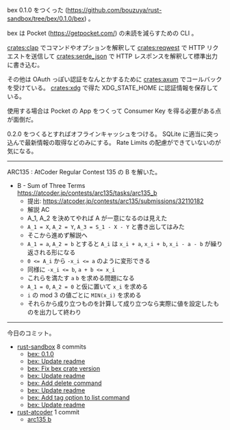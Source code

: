 bex 0.1.0 をつくった (<https://github.com/bouzuya/rust-sandbox/tree/bex/0.1.0/bex>) 。

bex は Pocket (<https://getpocket.com/>) の未読を減らすための CLI 。

[crates:clap] でコマンドやオプションを解釈して [crates:reqwest] で HTTP リクエストを送信して [crates:serde_json] で HTTP レスポンスを解釈して標準出力に書き込む。

その他は OAuth っぽい認証をなんとかするために [crates:axum] でコールバックを受けている。 [crates:xdg] で得た XDG_STATE_HOME に認証情報を保存している。

使用する場合は Pocket の App をつくって Consumer Key を得る必要がある点が面倒だ。

0.2.0 をつくるとすればオフラインキャッシュをつける。 SQLite に適当に突っ込んで最新情報の取得などのみにする。 Rate Limits の配慮ができていないのが気になる。

---

ARC135 : AtCoder Regular Contest 135 の B を解いた。

- B - Sum of Three Terms
  <https://atcoder.jp/contests/arc135/tasks/arc135_b>
  - 提出: <https://atcoder.jp/contests/arc135/submissions/32110182>
  - 解説 AC
  - A_1, A_2 を決めてやれば A が一意になるのは見えた
  - `A_1 = X`, `A_2 = Y`, `A_3 = S_1 - X - Y` と書き出してはみた
  - そこから進めず解説へ
  - `A_1 = a`, `A_2 = b` とすると `A_i` は `x_i + a`, `x_i + b`, `x_i - a - b` が繰り返される形になる
  - `0 <= A_i` から `-x_i <= a` のように変形できる
  - 同様に `-x_i <= b`, `a + b <= x_i`
  - これらを満たす `a` `b` を求める問題になる
  - `A_1 = 0`, `A_2 = 0` と仮に置いて `x_i` を求める
  - `i` の mod 3 の値ごとに `MIN(x_i)` を求める
  - それらから成り立つものを計算して成り立つなら実際に値を設定したものを出力して終わり

---

今日のコミット。

- [rust-sandbox](https://github.com/bouzuya/rust-sandbox) 8 commits
  - [bex: 0.1.0](https://github.com/bouzuya/rust-sandbox/commit/aff14e4225cf28e6c47545f2b8f357bd4efe721b)
  - [bex: Update readme](https://github.com/bouzuya/rust-sandbox/commit/e86358faa96786b75c01ee5e85ff8bd64cdbdf03)
  - [bex: Fix bex crate version](https://github.com/bouzuya/rust-sandbox/commit/64d4dfef8fa970f44d3478becdf2a8263f67f51d)
  - [bex: Update readme](https://github.com/bouzuya/rust-sandbox/commit/e8aaa9a6623d1d5e73415bdd67951ad18f732926)
  - [bex: Add delete command](https://github.com/bouzuya/rust-sandbox/commit/bfb737f733fcc8517249e8337991e52dbf5101c1)
  - [bex: Update readme](https://github.com/bouzuya/rust-sandbox/commit/61c08a86f868c1e6d436ec2cef2fcad51b9be784)
  - [bex: Add tag option to list command](https://github.com/bouzuya/rust-sandbox/commit/8443dcd9feae14c89966d19afafe5b5ae160214f)
  - [bex: Update readme](https://github.com/bouzuya/rust-sandbox/commit/f6dfe7148f2db0e9c367507b89de0f32696bca10)
- [rust-atcoder](https://github.com/bouzuya/rust-atcoder) 1 commit
  - [arc135 b](https://github.com/bouzuya/rust-atcoder/commit/463230fecd5abc8e3f24cf61713b8c78e089cd8a)

[crates:axum]: https://crates.io/crates/axum
[crates:clap]: https://crates.io/crates/clap
[crates:reqwest]: https://crates.io/crates/reqwest
[crates:serde_json]: https://crates.io/crates/serde_json
[crates:xdg]: https://crates.io/crates/xdg
